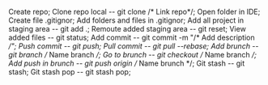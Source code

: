 Create repo;
Clone repo local -- git clone /* Link repo*/;
Open folder in IDE;
Create file .gitignor;
Add folders and files in .gitignor;
Add all project in staging area -- git add .;
Remoute added staging area -- git reset;
View added files -- git status;
Add commit -- git commit -m "/* Add description */";
Push commit -- git push;
Pull commit -- git pull --rebase;
Add brunch -- git branch /* Name branch */;
Go to brunch -- git checkout /* Name branch */;
Add push in brunch -- git push origin /* Name brunch */;
Git stash -- git stash;
Git stash pop -- git stash pop;